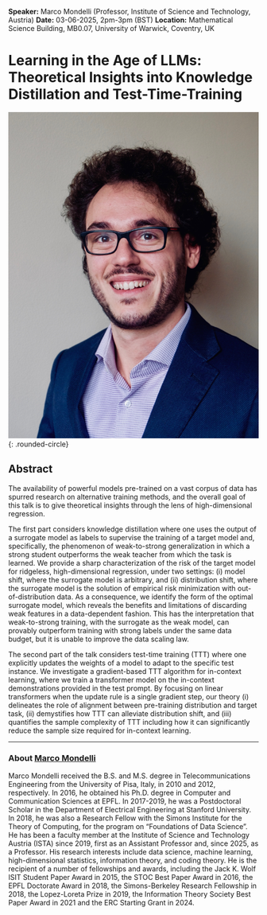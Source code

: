 **Speaker:** Marco Mondelli (Professor, Institute of Science and Technology, Austria)
**Date:** 03-06-2025, 2pm-3pm (BST)
**Location:** Mathematical Science Building, MB0.07, University of Warwick, Coventry, UK

# Learning in the Age of LLMs: Theoretical Insights into Knowledge Distillation and Test-Time-Training

![Marco Mondelli](/assets/img/m_mondelli.jpg){: .rounded-circle}

## Abstract

The availability of powerful models pre-trained on a vast corpus of data has spurred research on alternative training methods, and the overall goal of this talk is to give theoretical insights through the lens of high-dimensional regression.


The first part considers knowledge distillation where one uses the output of a surrogate model as labels to supervise the training of a target model and, specifically, the phenomenon of weak-to-strong generalization in which a strong student outperforms the weak teacher from which the task is learned. We provide a sharp characterization of the risk of the target model for ridgeless, high-dimensional regression, under two settings: (i) model shift, where the surrogate model is arbitrary, and (ii) distribution shift, where the surrogate model is the solution of empirical risk minimization with out-of-distribution data. As a consequence, we identify the form of the optimal surrogate model, which reveals the benefits and limitations of discarding weak features in a data-dependent fashion. This has the interpretation that weak-to-strong training, with the surrogate as the weak model, can provably outperform training with strong labels under the same data budget, but it is unable to improve the data scaling law.


The second part of the talk considers test-time training (TTT) where one explicitly updates the weights of a model to adapt to the specific test instance. We investigate a gradient-based TTT algorithm for in-context learning, where we train a transformer model on the in-context demonstrations provided in the test prompt. By focusing on linear transformers when the update rule is a single gradient step, our theory (i) delineates the role of alignment between pre-training distribution and target task, (ii) demystifies how TTT can alleviate distribution shift, and (iii) quantifies the sample complexity of TTT including how it can significantly reduce the sample size required for in-context learning.

---

### About [Marco Mondelli](http://marcomondelli.com)

Marco Mondelli received the B.S. and M.S. degree in Telecommunications Engineering from the University of Pisa, Italy, in 2010 and 2012, respectively. In 2016, he obtained his Ph.D. degree in Computer and Communication Sciences at EPFL. In 2017-2019, he was a Postdoctoral Scholar in the Department of Electrical Engineering at Stanford University. In 2018, he was also a Research Fellow with the Simons Institute for the Theory of Computing, for the program on “Foundations of Data Science”. He has been a faculty member at the Institute of Science and Technology Austria (ISTA) since 2019, first as an Assistant Professor and, since 2025, as a Professor. His research interests include data science, machine learning, high-dimensional statistics, information theory, and coding theory. He is the recipient of a number of fellowships and awards, including the Jack K. Wolf ISIT Student Paper Award in 2015, the STOC Best Paper Award in 2016, the EPFL Doctorate Award in 2018, the Simons-Berkeley Research Fellowship in 2018, the Lopez-Loreta Prize in 2019, the Information Theory Society Best Paper Award in 2021 and the ERC Starting Grant in 2024.
